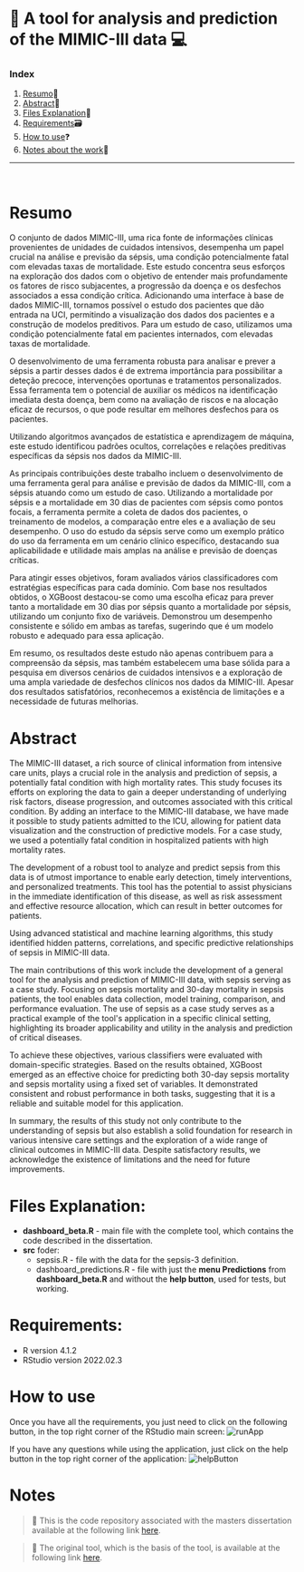 # :pushpin: A tool for analysis and prediction of the MIMIC-III data :computer:

### Index

1. [Resumo](#resumo):bookmark_tabs: 
2. [Abstract](#abstract):bookmark_tabs: 
3. [Files Explanation](#files-explanation)📂
4. [Requirements](#requirements)🗃️
5. [How to use](#how-to-use)❓
6. [Notes about the work](#notes)📔


---------------------------------------------------------------------------------
<br>

# Resumo 

O conjunto de dados MIMIC-III, uma rica fonte de informações clínicas provenientes de unidades de cuidados intensivos, desempenha um papel crucial na análise e previsão da sépsis, uma condição potencialmente fatal com elevadas taxas de mortalidade. Este estudo concentra seus esforços na exploração dos dados com o objetivo de entender mais profundamente os fatores de risco subjacentes, a progressão da doença e os desfechos associados a essa condição crítica. Adicionando uma interface à base de dados MIMIC-III, tornamos possível o estudo dos pacientes que dão entrada na UCI, permitindo a visualização dos dados dos pacientes e a construção de modelos preditivos. Para um estudo de caso, utilizamos uma condição potencialmente fatal em pacientes internados, com elevadas taxas de mortalidade.

O desenvolvimento de uma ferramenta robusta para analisar e prever a sépsis a partir desses dados é de extrema importância para possibilitar a deteção precoce, intervenções oportunas e tratamentos personalizados. Essa ferramenta tem o potencial de auxiliar os médicos na identificação imediata desta doença, bem como na avaliação de riscos e na alocação eficaz de recursos, o que pode resultar em melhores desfechos para os pacientes.

Utilizando algoritmos avançados de estatística e aprendizagem de máquina, este estudo identificou padrões ocultos, correlações e relações preditivas específicas da sépsis nos dados da MIMIC-III.

As principais contribuições deste trabalho incluem o desenvolvimento de uma ferramenta geral para análise e previsão de dados da MIMIC-III, com a sépsis atuando como um estudo de caso. Utilizando a mortalidade por sépsis e a mortalidade em 30 dias de pacientes com sépsis como pontos focais, a ferramenta permite a coleta de dados dos pacientes, o treinamento de modelos, a comparação entre eles e a avaliação de seu desempenho. O uso do estudo da sépsis serve como um exemplo prático do uso da ferramenta em um cenário clínico específico, destacando sua aplicabilidade e utilidade mais amplas na análise e previsão de doenças críticas.

Para atingir esses objetivos, foram avaliados vários classificadores com estratégias específicas para cada domínio. Com base nos resultados obtidos, o XGBoost destacou-se como uma escolha eficaz para prever tanto a mortalidade em 30 dias por sépsis quanto a mortalidade por sépsis, utilizando um conjunto fixo de variáveis. Demonstrou um desempenho consistente e sólido em ambas as tarefas, sugerindo que é um modelo robusto e adequado para essa aplicação.

Em resumo, os resultados deste estudo não apenas contribuem para a compreensão da sépsis, mas também estabelecem uma base sólida para a pesquisa em diversos cenários de cuidados intensivos e a exploração de uma ampla variedade de desfechos clínicos nos dados da MIMIC-III. Apesar dos resultados satisfatórios, reconhecemos a existência de limitações e a necessidade de futuras melhorias.

# Abstract

The MIMIC-III dataset, a rich source of clinical information from intensive care units, plays a crucial role in the analysis and prediction of sepsis, a potentially fatal condition with high mortality rates. This study focuses its efforts on exploring the data to gain a deeper understanding of underlying risk factors, disease progression, and outcomes associated with this critical condition. By adding an interface to the MIMIC-III database, we have made it possible to study patients admitted to the ICU, allowing for patient data visualization and the construction of predictive models. For a case study, we used a potentially fatal condition in hospitalized patients with high mortality rates.

The development of a robust tool to analyze and predict sepsis from this data is of utmost importance to enable early detection, timely interventions, and personalized treatments. This tool has the potential to assist physicians in the immediate identification of this disease, as well as risk assessment and effective resource allocation, which can result in better outcomes for patients.

Using advanced statistical and machine learning algorithms, this study identified hidden patterns, correlations, and specific predictive relationships of sepsis in MIMIC-III data.

The main contributions of this work include the development of a general tool for the analysis and prediction of MIMIC-III data, with sepsis serving as a case study. Focusing on sepsis mortality and 30-day mortality in sepsis patients, the tool enables data collection, model training, comparison, and performance evaluation. The use of sepsis as a case study serves as a practical example of the tool's application in a specific clinical setting, highlighting its broader applicability and utility in the analysis and prediction of critical diseases.

To achieve these objectives, various classifiers were evaluated with domain-specific strategies. Based on the results obtained, XGBoost emerged as an effective choice for predicting both 30-day sepsis mortality and sepsis mortality using a fixed set of variables. It demonstrated consistent and robust performance in both tasks, suggesting that it is a reliable and suitable model for this application.

In summary, the results of this study not only contribute to the understanding of sepsis but also establish a solid foundation for research in various intensive care settings and the exploration of a wide range of clinical outcomes in MIMIC-III data. Despite satisfactory results, we acknowledge the existence of limitations and the need for future improvements.

# Files Explanation:

- **dashboard_beta.R** - main file with the complete tool, which contains the code described in the dissertation.
- **src** foder:
    <ul>
      <li> sepsis.R - file with the data for the sepsis-3 definition. </li>
      <li> dashboard_predictions.R - file with just the <b>menu Predictions</b> from <b>dashboard_beta.R</b> and without the <b>help button</b>, used for tests, but working. </li>
    </ul>

# Requirements:
- R version 4.1.2
- RStudio version 2022.02.3

# How to use
Once you have all the requirements, you just need to click on the following button, in the top right corner of the RStudio main screen:
![runApp](https://github.com/CristianaMorais/A-tool-for-analysis-and-prediction-of-the-MIMIC-III-data/assets/20134178/e034eeb4-97d8-4dbf-92ff-6804d84d88d1)

If you have any questions while using the application, just click on the help button in the top right corner of the application:
![helpButton](https://github.com/CristianaMorais/A-tool-for-analysis-and-prediction-of-the-MIMIC-III-data/assets/20134178/66dae2a1-4846-4eb6-b855-3f2bbd985351)

# Notes
> :link: This is the code repository associated with the masters dissertation available at the following link [here](add).

> :link: The original tool, which is the basis of the tool, is available at the following link [here](https://github.com/nmot97/An-interface-for-exploratory-analasys-of-the-MIMIC-III). 
